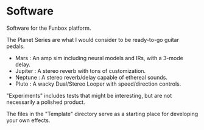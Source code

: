 # Software

Software for the Funbox platform.

The Planet Series are what I would consider to be ready-to-go guitar pedals.

 - Mars    : An amp sim including neural models and IRs, with a 3-mode delay.
 - Jupiter : A stereo reverb with tons of customization.
 - Neptune : A stereo reverb/delay capable of ethereal sounds.
 - Pluto   : A wacky Dual/Stereo Looper with speed/direction controls. 

"Experiments" includes tests that might be interesting, but are not necessarily a polished product.

The files in the "Template" directory serve as a starting place for developing your own effects. 

